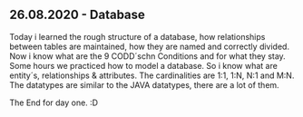 ## 26.08.2020 - Database


Today i learned the rough structure of a database, how relationships between tables are maintained, how they are named and correctly divided. Now i know what are the 9 CODD´schn Conditions and for what they stay. Some hours we practiced how to model a database. So i know what are entity´s, relationships & attributes. The cardinalities are 1:1, 1:N, N:1 and M:N. The datatypes are similar to the JAVA datatypes, there are a lot of them. 

The End for day one.
:D
